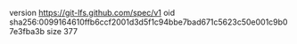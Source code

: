 version https://git-lfs.github.com/spec/v1
oid sha256:0099164610ffb6ccf2001d3d5f1c94bbe7bad671c5623c50e001c9b07e3fba3b
size 377
